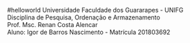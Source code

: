 #helloworld
Universidade Faculdade dos Guararapes - UNIFG<br/>
Disciplina de Pesquisa, Ordenação e Armazenamento<br/> 
Prof. Msc. Renan Costa Alencar<br/>
Aluno: Igor de Barros Nascimento - Matrícula 201803692

